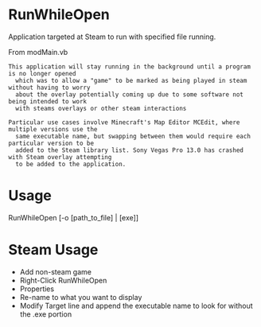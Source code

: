 # RunWhileOpen
Application targeted at Steam to run with specified file running.

From modMain.vb

    This application will stay running in the background until a program is no longer opened
      which was to allow a "game" to be marked as being played in steam without having to worry
      about the overlay potentially coming up due to some software not being intended to work
      with steams overlays or other steam interactions

    Particular use cases involve Minecraft's Map Editor MCEdit, where multiple versions use the
      same executable name, but swapping between them would require each particular version to be
      added to the Steam library list. Sony Vegas Pro 13.0 has crashed with Steam overlay attempting
      to be added to the application.

# Usage
RunWhileOpen [-o [path_to_file] | [exe]]

# Steam Usage
- Add non-steam game
- Right-Click RunWhileOpen
- Properties
- Re-name to what you want to display
- Modify Target line and append the executable name to look for without the .exe portion
